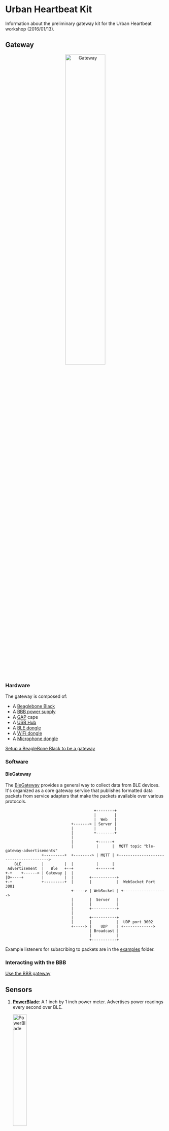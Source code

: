 Urban Heartbeat Kit
===================

Information about the preliminary gateway kit for the Urban Heartbeat workshop
(2016/01/13).

Gateway
----------

<p align="center">
  <img src="https://raw.githubusercontent.com/terraswarm/urban-heartbeat-kit/master/media/gateway.jpg" alt="Gateway" width="50%;">
</p>

### Hardware

The gateway is composed of:

- A [Beaglebone Black](http://beagleboard.org/BLACK)
- A [BBB power supply](http://www.newark.com/adafruit-industries/276/ac-dc-converter-external-plug/dp/53W5823)
- A [GAP](https://github.com/lab11/gap) cape
- A [USB Hub](http://www.newark.com/iogear/guh285w6/hub-4-port-usb-2-0/dp/74R2322)
- A [BLE dongle](http://www.amazon.com/gp/product/B007Q45EF4)
- A [WiFi dongle](http://www.amazon.com/Edimax-EW-7811Un-150Mbps-Raspberry-Supports/dp/B003MTTJOY)
- A [Microphone dongle](http://www.amazon.com/Super-Microphone-Adapter-Driver-Notebook/dp/B00M3UJ42A)

[Setup a BeagleBone Black to be a gateway](https://github.com/terraswarm/urban-heartbeat-kit/blob/master/docs/BBB-for-gateway.md)

### Software

#### BleGateway

The [BleGateway](https://github.com/lab11/gateway/tree/master/software/ble-gateway)
provides a general way to collect data from BLE devices.
It's organized as a core gateway service that publishes formatted data packets
from service adapters that make the packets available over various protocols.

```
                                       +--------+
                                       |        |
                                       |  Web   |
                             +-------> | Server |
                             |         |        |
                             |         +--------+
                             |
                             |          +------+
                             |          |      |  MQTT topic "ble-gateway-advertisements"
                +---------+  +--------> | MQTT | +--------------------------------------->
    BLE         |         |  |          |      |
 Advertisement  |   Ble   +--+          +------+
+-+    +------> | Gateway |  |
|D+----+        |         |  |       +-----------+
+-+             +---------+  |       |           |  WebSocket Port 3001
                             +-----> | WebSocket | +------------------->
                             |       |  Server   |
                             |       |           |
                             |       +-----------+
                             |
                             |       +-----------+
                             |       |           |  UDP port 3002
                             +-----> |    UDP    | +------------->
                                     | Broadcast |
                                     |           |
                                     +-----------+
```

Example listeners for subscribing to packets are in the
[examples](https://github.com/terraswarm/urban-heartbeat-kit/tree/master/examples)
folder.

### Interacting with the BBB

[Use the BBB gateway](https://github.com/terraswarm/urban-heartbeat-kit/blob/master/docs/BBB-for-gateway-usage.md)


Sensors
-------

1. **[PowerBlade](https://github.com/lab11/powerblade)**: A 1 inch by 1 inch power meter. Advertises
power readings every second over BLE.

    <img src="https://raw.githubusercontent.com/lab11/powerblade/master/images/powerblade.png" alt="PowerBlade" width="30%;">



1. **[BLEES](https://github.com/lab11/blees)**: A 1 inch round environment sensor. Advertises
temperature, humidity, light, pressure, and vibration each second.

    <img src="https://raw.githubusercontent.com/lab11/blees/master/media/blees.png" alt="BLEES" width="25%;">

